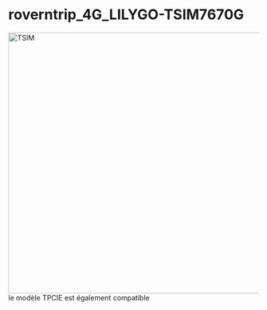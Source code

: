# roverntrip_4G_LILYGO-TSIM7670G

<img width="1064" height="524" alt="TSIM" src="https://github.com/user-attachments/assets/4613c839-8eb9-4493-aebc-d72133dd5078" />
le modèle TPCIE est également compatible 
